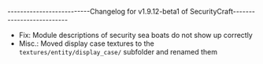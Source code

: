 --------------------------Changelog for v1.9.12-beta1 of SecurityCraft--------------------------

- Fix: Module descriptions of security sea boats do not show up correctly
- Misc.: Moved display case textures to the `textures/entity/display_case/` subfolder and renamed them